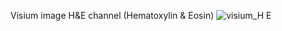 Visium image H&E channel (Hematoxylin & Eosin)
![visium_H E](https://github.com/user-attachments/assets/f7963093-1f31-4682-884a-7a9cc59fff7a)
